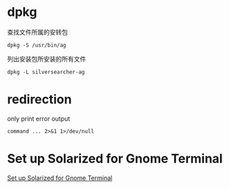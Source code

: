 # dpkg

查找文件所属的安转包

    dpkg -S /usr/bin/ag

列出安装包所安装的所有文件

    dpkg -L silversearcher-ag

# redirection

only print error output

    command ... 2>&1 1>/dev/null

# Set up Solarized for Gnome Terminal

[Set up Solarized for Gnome Terminal](http://www.webupd8.org/2011/04/solarized-must-have-color-paletter-for.html)


